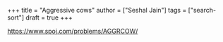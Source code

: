 +++
title = "Aggressive cows"
author = ["Seshal Jain"]
tags = ["search-sort"]
draft = true
+++

<https://www.spoj.com/problems/AGGRCOW/>
